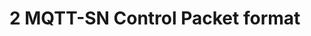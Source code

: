 <!-- transformation-note: left upstream numbering of headings for verification -->
# 2 MQTT-SN Control Packet format
